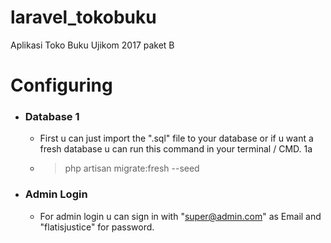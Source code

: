 # laravel_tokobuku
Aplikasi Toko Buku Ujikom 2017 paket B

# Configuring
* ### Database 1
  * First u can just import the ".sql" file to your database or if u want a fresh database u can run this command in your terminal / CMD. 1a
  * > php artisan migrate:fresh --seed
* ### Admin Login
  * For admin login u can sign in with "super@admin.com" as Email and "flatisjustice" for password.
